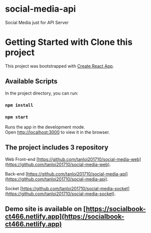 # social-media-api
Social Media just for API Server

# Getting Started with Clone this project

This project was bootstrapped with [Create React App](https://github.com/facebook/create-react-app).

## Available Scripts

In the project directory, you can run:

### `npm install`
### `npm start`

Runs the app in the development mode.\
Open [http://localhost:3000](http://localhost:3000) to view it in the browser.

## The project includes 3 repository
Web Front-end [https://github.com/tanloi201710/social-media-web](https://github.com/tanloi201710/social-media-web).

Back-end [https://github.com/tanloi201710/social-media-api](https://github.com/tanloi201710/social-media-api).

Socket [https://github.com/tanloi201710/social-media-socket](https://github.com/tanloi201710/social-media-socket).

## Demo site is available on [https://socialbook-ct466.netlify.app](https://socialbook-ct466.netlify.app)
